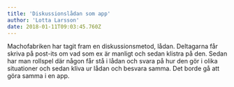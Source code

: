 ```yaml
---
title: 'Diskussionslådan som app'
author: 'Lotta Larsson'
date: 2018-01-11T09:03:45.760Z
---
```

Machofabriken har tagit fram en diskussionsmetod, lådan. Deltagarna får skriva på post-its om vad som ex är manligt och sedan klistra på den. Sedan har man rollspel där någon får stå i lådan och svara på hur den gör i olika situationer och sedan kliva ur lådan och besvara samma. Det borde gå att göra samma i en app.
